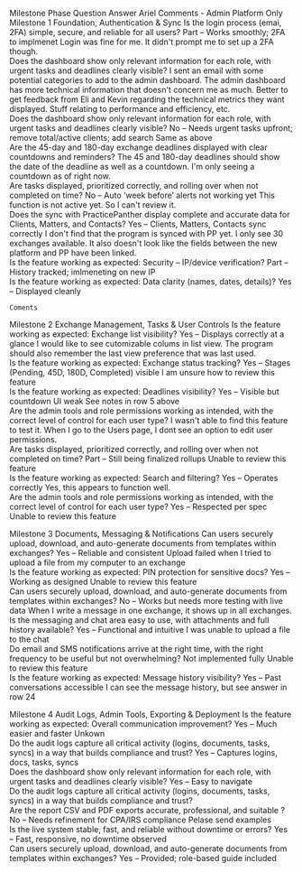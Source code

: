 Milestone	Phase	Question	Answer	Ariel Comments - Admin Platform Only																					
Milestone 1	Foundation, Authentication & Sync	Is the login process (emai, 2FA) simple, secure, and reliable for all users?	Part – Works smoothly; 2FA to implmenet	Login was fine for me. It didn't prompt me to set up a 2FA though.																					
		Does the dashboard show only relevant information for each role, with urgent tasks and deadlines clearly visible?		I sent an email with some potential categories to add to the admin dashboard. The admin dashboard has more technical information that doesn't concern me as much. Better to get feedback from Eli and Kevin regarding the technical metrics they want displayed. Stuff relating to performance and efficiency, etc.																					
		Does the dashboard show only relevant information for each role, with urgent tasks and deadlines clearly visible?	No – Needs urgent tasks upfront; remove total/active clients; add search	Same as above																					
		Are the 45-day and 180-day exchange deadlines displayed with clear countdowns and reminders?		The 45 and 180-day deadlines should show the date of the deadline as well as a countdown. I'm only seeing a countdown as of right now.																					
		Are tasks displayed, prioritized correctly, and rolling over when not completed on time?	No – Auto ‘week before’ alerts not working yet	This function is not active yet. So I can't review it.																					
		Does the sync with PracticePanther display complete and accurate data for Clients, Matters, and Contacts?	Yes – Clients, Matters, Contacts sync correctly	I don't find that the program is synced with PP yet. I only see 30 exchanges available. It also doesn't look like the fields between the new platform and PP have been linked.																					
		Is the feature working as expected: Security – IP/device verification?	Part – History tracked; imlmeneting on new IP																						
		Is the feature working as expected: Data clarity (names, dates, details)?	Yes – Displayed cleanly																						
																									
	Coments																								
Milestone 2	Exchange Management, Tasks & User Controls	Is the feature working as expected: Exchange list visibility?	Yes – Displays correctly at a glance	I would like to see cutomizable colums in list view. The program should also remember the last view preference that was last used. 																					
		Is the feature working as expected: Exchange status tracking?	Yes – Stages (Pending, 45D, 180D, Completed) visible	I am unsure how to review this feature																					
		Is the feature working as expected: Deadlines visibility?	Yes – Visible but countdown UI weak	See notes in row 5 above																					
		Are the admin tools and role permissions working as intended, with the correct level of control for each user type?		I wasn't able to find this feature to test it. When I go to the Users page, I dont see an option to edit user permissions.																					
		Are tasks displayed, prioritized correctly, and rolling over when not completed on time?	Part – Still being finalized rollups	Unable to review this feature																					
		Is the feature working as expected: Search and filtering?	Yes – Operates correctly	Yes, this appears to function well.																					
		Are the admin tools and role permissions working as intended, with the correct level of control for each user type?	Yes – Respected per spec	Unable to review this feature																					
																									
																									
																									
Milestone 3	Documents, Messaging & Notifications	Can users securely upload, download, and auto-generate documents from templates within exchanges?	Yes – Reliable and consistent	Upload failed when I tried to upload a file from my computer to an exchange																					
		Is the feature working as expected: PIN protection for sensitive docs?	Yes – Working as designed	Unable to review this feature																					
		Can users securely upload, download, and auto-generate documents from templates within exchanges?	No – Works but needs more testing with live data	When I write a message in one exchange, it shows up in all exchanges.																					
		Is the messaging and chat area easy to use, with attachments and full history available?	Yes – Functional and intuitive	I was unable to upload a file to the chat																					
		Do email and SMS notifications arrive at the right time, with the right frequency to be useful but not overwhelming?	Not implemented fully	Unable to review this feature																					
		Is the feature working as expected: Message history visibility?	Yes – Past conversations accessible	I can see the message history, but see answer in row 24																					
																									
																									
																									
																									
Milestone 4	Audit Logs, Admin Tools, Exporting & Deployment	Is the feature working as expected: Overall communication improvement?	Yes – Much easier and faster	Unkown																					
		Do the audit logs capture all critical activity (logins, documents, tasks, syncs) in a way that builds compliance and trust?	Yes – Captures logins, docs, tasks, syncs																						
		Does the dashboard show only relevant information for each role, with urgent tasks and deadlines clearly visible?	Yes – Easy to navigate																						
		Do the audit logs capture all critical activity (logins, documents, tasks, syncs) in a way that builds compliance and trust?																							
		Are the report CSV and PDF exports accurate, professional, and suitable ?	No – Needs refinement for CPA/IRS compliance	Pelase send examples																					
		Is the live system stable, fast, and reliable without downtime or errors?	Yes – Fast, responsive, no downtime observed																						
		Can users securely upload, download, and auto-generate documents from templates within exchanges?	Yes – Provided; role-based guide included																						
																									
																									
																									